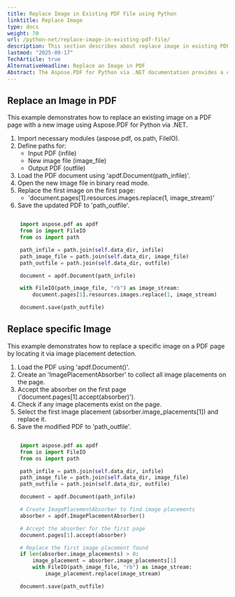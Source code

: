 ```yaml
---
title: Replace Image in Existing PDF File using Python
linktitle: Replace Image
type: docs
weight: 70
url: /python-net/replace-image-in-existing-pdf-file/
description: This section describes about replace image in existing PDF file using Python library.
lastmod: "2025-09-17"
TechArticle: true
AlternativeHeadline: Replace an Image in PDF
Abstract: The Aspose.PDF for Python via .NET documentation provides a comprehensive guide on replacing images within existing PDF files. This functionality is essential for tasks such as updating logos, graphics, or other visual elements in a PDF document without altering its textual content.
---
```


## Replace an Image in PDF

This example demonstrates how to replace an existing image on a PDF page with a new image using Aspose.PDF for Python via .NET.

1. Import necessary modules (aspose.pdf, os.path, FileIO).
1. Define paths for:
    - Input PDF (infile)
    - New image file (image_file)
    - Output PDF (outfile)
1. Load the PDF document using 'apdf.Document(path_infile)'.
1. Open the new image file in binary read mode.
1. Replace the first image on the first page:
    - 'document.pages[1].resources.images.replace(1, image_stream)'
1. Save the updated PDF to 'path_outfile'.

```python

    import aspose.pdf as apdf
    from io import FileIO
    from os import path

    path_infile = path.join(self.data_dir, infile)
    path_image_file = path.join(self.data_dir, image_file)
    path_outfile = path.join(self.data_dir, outfile)

    document = apdf.Document(path_infile)

    with FileIO(path_image_file, "rb") as image_stream:
        document.pages[1].resources.images.replace(1, image_stream)

    document.save(path_outfile)
```

## Replace specific Image

This example demonstrates how to replace a specific image on a PDF page by locating it via image placement detection.

1. Load the PDF using 'apdf.Document()'.
1. Create an 'ImagePlacementAbsorber' to collect all image placements on the page.
1. Accept the absorber on the first page ('document.pages[1].accept(absorber)').
1. Check if any image placements exist on the page.
1. Select the first image placement (absorber.image_placements[1]) and replace it.
1. Save the modified PDF to 'path_outfile'.

```python

    import aspose.pdf as apdf
    from io import FileIO
    from os import path

    path_infile = path.join(self.data_dir, infile)
    path_image_file = path.join(self.data_dir, image_file)
    path_outfile = path.join(self.data_dir, outfile)

    document = apdf.Document(path_infile)

    # Create ImagePlacementAbsorber to find image placements
    absorber = apdf.ImagePlacementAbsorber()

    # Accept the absorber for the first page
    document.pages[1].accept(absorber)

    # Replace the first image placement found
    if len(absorber.image_placements) > 0:
        image_placement = absorber.image_placements[1]
        with FileIO(path_image_file, "rb") as image_stream:
            image_placement.replace(image_stream)

    document.save(path_outfile)
```